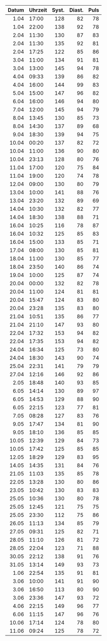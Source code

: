 |   Datum | Uhrzeit   |   Syst. |   Diast. |   Puls |
|--------:|:----------|--------:|---------:|-------:|
|    1.04 | 17:00     |     128 |       82 |     78 |
|    1.04 | 22:00     |     138 |       92 |     78 |
|    2.04 | 11:30     |     130 |       87 |     83 |
|    2.04 | 11:30     |     135 |       92 |     81 |
|    2.04 | 17:25     |     122 |       85 |     86 |
|    3.04 | 11:00     |     134 |       91 |     81 |
|    3.04 | 13:00     |     145 |       94 |     78 |
|    4.04 | 09:33     |     139 |       86 |     82 |
|    4.04 | 16:00     |     144 |       99 |     83 |
|    5.04 | 15:00     |     147 |       96 |     82 |
|    6.04 | 16:00     |     146 |       94 |     80 |
|    7.04 | 12:00     |     145 |       94 |     79 |
|    8.04 | 13:45     |     130 |       85 |     73 |
|    8.04 | 14:30     |     137 |       89 |     68 |
|    9.04 | 18:30     |     139 |       94 |     75 |
|   10.04 | 00:20     |     137 |       82 |     72 |
|   10.04 | 11:00     |     136 |       90 |     80 |
|   10.04 | 23:13     |     128 |       80 |     76 |
|   11.04 | 17:00     |     120 |       75 |     84 |
|   11.04 | 19:00     |     120 |       74 |     78 |
|   12.04 | 09:00     |     130 |       80 |     79 |
|   13.04 | 10:00     |     141 |       88 |     76 |
|   13.04 | 23:20     |     132 |       89 |     69 |
|   14.04 | 10:30     |     132 |       82 |     77 |
|   14.04 | 18:30     |     138 |       88 |     71 |
|   16.04 | 10:25     |     116 |       78 |     87 |
|   16.04 | 10:32     |     125 |       85 |     83 |
|   16.04 | 15:00     |     133 |       85 |     71 |
|   17.04 | 08:00     |     130 |       85 |     81 |
|   18.04 | 11:00     |     130 |       85 |     77 |
|   18.04 | 23:50     |     140 |       86 |     74 |
|   19.04 | 10:00     |     125 |       87 |     74 |
|   20.04 | 00:00     |     132 |       82 |     78 |
|   20.04 | 11:00     |     124 |       81 |     81 |
|   20.04 | 15:47     |     124 |       83 |     80 |
|   20.04 | 23:28     |     135 |       83 |     80 |
|   21.04 | 10:51     |     135 |       86 |     77 |
|   21.04 | 21:10     |     147 |       93 |     80 |
|   22.04 | 17:32     |     153 |       94 |     82 |
|   22.04 | 17:35     |     153 |       94 |     82 |
|   24.04 | 16:34     |     125 |       73 |     80 |
|   24.04 | 18:30     |     143 |       90 |     74 |
|   25.04 | 22:31     |     141 |       79 |     79 |
|   27.04 | 12:16     |     146 |       92 |     86 |
|    2.05 | 18:48     |     140 |       93 |     85 |
|    6.05 | 14:14     |     130 |       89 |     97 |
|    6.05 | 14:53     |     129 |       88 |     90 |
|    6.05 | 22:15     |     123 |       77 |     81 |
|    7.05 | 08:28     |     127 |       83 |     76 |
|    9.05 | 17:47     |     134 |       81 |     90 |
|    9.05 | 18:10     |     136 |       85 |     85 |
|   10.05 | 12:39     |     129 |       84 |     73 |
|   10.05 | 17:42     |     125 |       85 |     85 |
|   12.05 | 18:29     |     129 |       83 |     95 |
|   14.05 | 14:35     |     131 |       84 |     76 |
|   21.05 | 11:03     |     135 |       85 |     78 |
|   22.05 | 13:28     |     130 |       80 |     86 |
|   23.05 | 10:42     |     130 |       83 |     83 |
|   25.05 | 10:36     |     130 |       80 |     78 |
|   25.05 | 12:45     |     121 |       75 |     75 |
|   25.05 | 23:30     |     112 |       75 |     86 |
|   26.05 | 11:13     |     134 |       85 |     79 |
|   27.05 | 09:31     |     125 |       82 |     71 |
|   28.05 | 11:10     |     126 |       81 |     72 |
|   28.05 | 22:04     |     123 |       71 |     88 |
|   30.05 | 22:12     |     138 |       91 |     76 |
|   31.05 | 13:14     |     149 |       93 |     73 |
|    1.06 | 22:54     |     135 |       91 |     81 |
|    3.06 | 10:00     |     141 |       91 |     90 |
|    3.06 | 16:50     |     113 |       80 |     90 |
|    3.06 | 23:36     |     147 |       93 |     72 |
|    4.06 | 22:15     |     149 |       96 |     77 |
|    6.06 | 11:15     |     147 |       96 |     76 |
|   10.06 | 17:14     |     124 |       78 |     80 |
|   11.06 | 09:24     |     125 |       78 |     72 |